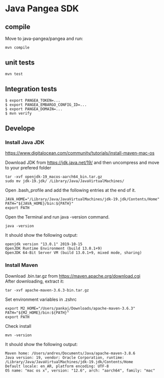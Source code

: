 # Java Pangea SDK

## compile

Move to java-pangea/pangea and run:

```
mvn compile
```

## unit tests
```
mvn test
```

## Integration tests

```
$ export PANGEA_TOKEN=...
$ export PANGEA_EMBARGO_CONFIG_ID=...
$ export PANGEA_DOMAIN=...
$ mvn verify
```


## Develope
### Install Java JDK 

https://www.digitalocean.com/community/tutorials/install-maven-mac-os


Download JDK from https://jdk.java.net/19/ and then uncompress and move to your prefered folder

```
tar -xvf openjdk-19_macos-aarch64_bin.tar.gz 
sudo mv jdk-19.jdk/ /Library/Java/JavaVirtualMachines/
```

Open .bash_profile and add the following entries at the end of it.
```
JAVA_HOME="/Library/Java/JavaVirtualMachines/jdk-19.jdk/Contents/Home"
PATH="${JAVA_HOME}/bin:${PATH}"
export PATH
```

Open the Terminal and run java -version command. 
```
java -version
```

It should show the following output:
```
openjdk version "13.0.1" 2019-10-15
OpenJDK Runtime Environment (build 13.0.1+9)
OpenJDK 64-Bit Server VM (build 13.0.1+9, mixed mode, sharing)
```

### Install Maven
Download .bin.tar.gz from https://maven.apache.org/download.cgi  
After downloading, extract it: 

```
tar -xvf apache-maven-3.6.3-bin.tar.gz
```

Set environment variables in .zshrc 

```
export M2_HOME="/Users/pankaj/Downloads/apache-maven-3.6.3"
PATH="${M2_HOME}/bin:${PATH}"
export PATH
```

Check install
```
mvn -version
```

It should show the following output:
```
Maven home: /Users/andres/Documents/Java/apache-maven-3.8.6  
Java version: 19, vendor: Oracle Corporation, runtime: /Library/Java/JavaVirtualMachines/jdk-19.jdk/Contents/Home  
Default locale: en_AR, platform encoding: UTF-8  
OS name: "mac os x", version: "12.6", arch: "aarch64", family: "mac"  
```


